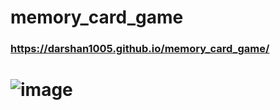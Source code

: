 # memory_card_game
### https://darshan1005.github.io/memory_card_game/
# ![image](https://github.com/darshan1005/memory_card_game/assets/114302987/5ca03946-3ddb-40e9-a026-f5961ed820e7)


